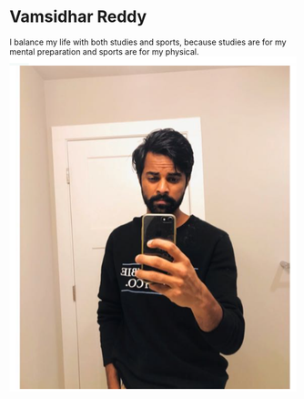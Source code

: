 # Vamsidhar Reddy
I balance my life with both studies and sports, because studies are for my mental preparation and sports are for my physical.
![My photo](Images\my_photo.png)